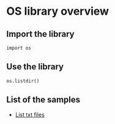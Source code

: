 # OS library overview

## Import the library

```
import os
```

## Use the library

```
os.listdir()
```

## List of the samples

- [List txt files](./readFilesInDirectory.py)